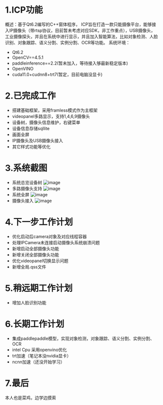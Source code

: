 # 1.ICP功能
概述：基于Qt6.2编写的C++窗体程序， ICP旨在打造一款只能摄像平台，能够接入IP摄像头（带rtsp协议，目前暂未考虑对应SDK，非工作重点），USB摄像头，工业摄像探头，并且在系统中进行显示，并且加入智能算法，比如对象检测、人脸识别、对象跟踪、语义分割、实例分割、OCR等功能。
系统环境：
- Qt6.2
- OpenCV==4.5.1
- paddleinference==2.2(暂未加入，等待接入够最新稳定版本)
- OpenVINO
- cuda11.0+cudnn8+trt7(暂定，目前电脑没显卡)

# 2.已完成工作
- 搭建基础框架，采用framless模式作为主框架
- videopanel多路显示，支持1,4,6,9摄像头
- 设备树，摄像头信息维护，右键菜单
- 设备信息存储sqllite
- 画面全屏
- IP摄像头及USB摄像头接入
- 其它样式功能等优化
# 3.系统截图
- 系统总览设备树
![image](https://user-images.githubusercontent.com/44053467/143818289-50c15974-b38a-499e-97e6-36152cc4d57d.png)
- 多路摄像头支持
![image](https://user-images.githubusercontent.com/44053467/143818309-4b0cb26e-e3c9-44f0-94cf-6ad53c2d8d9a.png)
- 系统全屏
![image](https://user-images.githubusercontent.com/44053467/143818343-a35971da-1c6c-4d8d-8851-363306afab59.png)
- 摄像头接入
![image](https://user-images.githubusercontent.com/44053467/143818514-729d2b66-af8f-4c89-bca5-04668886ffeb.png)

# 4.下一步工作计划
- 优化启动后camera对象及对应线程容器
- 处理IPCamera未连接启动摄像头系统崩溃问题
- 新增启动全部摄像头功能
- 新增关闭全部摄像头功能
- 优化videopanel切换显示问题
- 新增全局.qss文件
# 5.稍远期工作计划
- 增加人脸识别功能

# 6.长期工作计划
- 集成paddlepaddle模型，实现对象检测，对象跟踪、语义分割、实例分割、OCR
- intel Cpu 采用openvino优化
- trt加速（笔记本没nvidia显卡）
- ncnn加速（还没开始学习）

# 7.最后
本人也是菜鸡，边学边摸索
